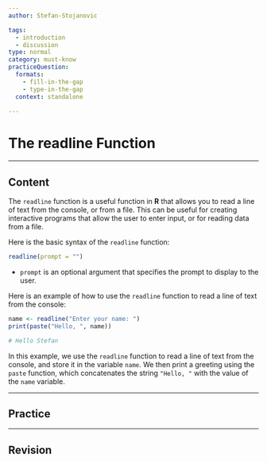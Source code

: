 ```yaml
---
author: Stefan-Stojanovic

tags:
  - introduction
  - discussion
type: normal
category: must-know
practiceQuestion:
  formats:
    - fill-in-the-gap
    - type-in-the-gap
  context: standalone

---
```


# The readline Function

---

## Content

The `readline` function is a useful function in **R** that allows you to read a line of text from the console, or from a file. This can be useful for creating interactive programs that allow the user to enter input, or for reading data from a file.

Here is the basic syntax of the `readline` function:
```r
readline(prompt = "")
```

- `prompt` is an optional argument that specifies the prompt to display to the user.


Here is an example of how to use the `readline` function to read a line of text from the console:
```r
name <- readline("Enter your name: ")
print(paste("Hello, ", name))

# Hello Stefan
```

In this example, we use the `readline` function to read a line of text from the console, and store it in the variable `name`. We then print a greeting using the `paste` function, which concatenates the string `"Hello, "` with the value of the `name` variable.

---
## Practice




---
## Revision

